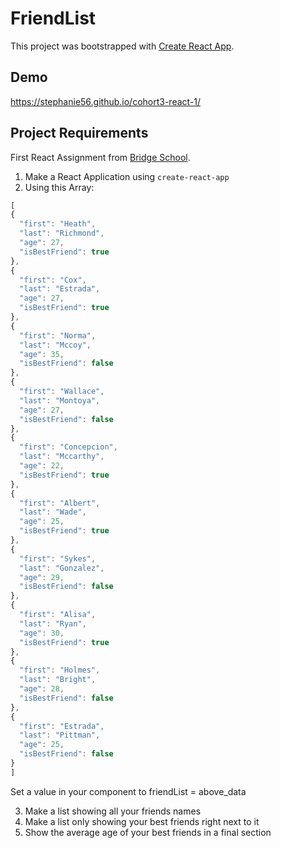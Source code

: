 # FriendList

This project was bootstrapped with [Create React App](https://github.com/facebookincubator/create-react-app).

## Demo
https://stephanie56.github.io/cohort3-react-1/


## Project Requirements
First React Assignment from [Bridge School](https://github.com/bridge-school).

1. Make a React Application using `create-react-app`
2. Using this Array:
  ```js
[
  {
    "first": "Heath",
    "last": "Richmond",
    "age": 27,
    "isBestFriend": true
  },
  {
    "first": "Cox",
    "last": "Estrada",
    "age": 27,
    "isBestFriend": true
  },
  {
    "first": "Norma",
    "last": "Mccoy",
    "age": 35,
    "isBestFriend": false
  },
  {
    "first": "Wallace",
    "last": "Montoya",
    "age": 27,
    "isBestFriend": false
  },
  {
    "first": "Concepcion",
    "last": "Mccarthy",
    "age": 22,
    "isBestFriend": true
  },
  {
    "first": "Albert",
    "last": "Wade",
    "age": 25,
    "isBestFriend": true
  },
  {
    "first": "Sykes",
    "last": "Gonzalez",
    "age": 29,
    "isBestFriend": false
  },
  {
    "first": "Alisa",
    "last": "Ryan",
    "age": 30,
    "isBestFriend": true
  },
  {
    "first": "Holmes",
    "last": "Bright",
    "age": 28,
    "isBestFriend": false
  },
  {
    "first": "Estrada",
    "last": "Pittman",
    "age": 25,
    "isBestFriend": false
  }
]
```

Set a value in your component to friendList = above_data

3. Make a list showing all your friends names
4. Make a list only showing your best friends right next to it
5. Show the average age of your best friends in a final section
